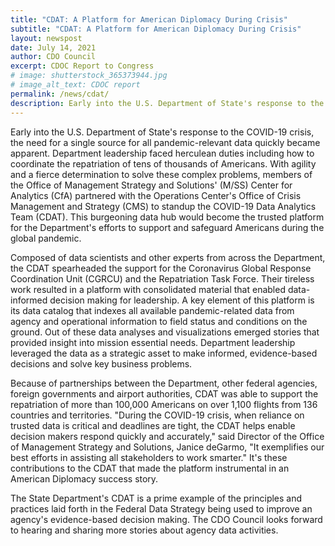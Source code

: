 ```yaml
---
title: "CDAT: A Platform for American Diplomacy During Crisis"
subtitle: "CDAT: A Platform for American Diplomacy During Crisis"
layout: newspost
date: July 14, 2021
author: CDO Council
excerpt: CDOC Report to Congress
# image: shutterstock_365373944.jpg
# image_alt_text: CDOC report
permalink: /news/cdat/
description: Early into the U.S. Department of State's response to the COVID-19 crisis, the need for a single source for all pandemic-relevant data quickly became apparent...
---
```

Early into the U.S. Department of State's response to the COVID-19 crisis, the need for a single source for all pandemic-relevant data quickly became apparent. Department leadership faced herculean duties including how to coordinate the repatriation of tens of thousands of Americans.  With agility and a fierce determination to solve these complex problems, members of the Office of Management Strategy and Solutions' (M/SS) Center for Analytics (CfA) partnered with the Operations Center's Office of Crisis Management and Strategy (CMS) to standup the COVID-19 Data Analytics Team (CDAT). This burgeoning data hub would become the trusted platform for the Department's efforts to support and safeguard Americans during the global pandemic.

Composed of data scientists and other experts from across the Department, the CDAT spearheaded the support for the Coronavirus Global Response Coordination Unit (CGRCU) and the Repatriation Task Force.  Their tireless work resulted in a platform with consolidated material that enabled data-informed decision making for leadership.  A key element of this platform is its data catalog that indexes all available pandemic-related data from agency and operational information to field status and conditions on the ground.  Out of these data analyses and visualizations emerged stories that provided insight into mission essential needs.  Department leadership leveraged the data as a strategic asset to make informed, evidence-based decisions and solve key business problems. 

Because of partnerships between the Department, other federal agencies, foreign governments and airport authorities, CDAT was able to support the repatriation of more than 100,000 Americans on over 1,100 flights from 136 countries and territories. "During the COVID-19 crisis, when reliance on trusted data is critical and deadlines are tight, the CDAT helps enable decision makers respond quickly and accurately," said Director of the Office of Management Strategy and Solutions, Janice deGarmo, "It exemplifies our best efforts in assisting all stakeholders to work smarter." It's these contributions to the CDAT that made the platform instrumental in an American Diplomacy success story.   

The State Department's CDAT is a prime example of the principles and practices laid forth in the Federal Data Strategy being used to improve an agency's evidence-based decision making. The CDO Council looks forward to hearing and sharing more stories about agency data activities.
